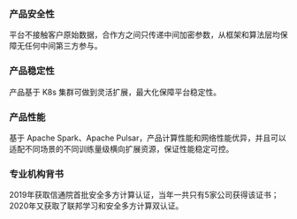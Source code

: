### 产品安全性
平台不接触客户原始数据，合作方之间只传递中间加密参数，从框架和算法层均保障无任何中间第三方参与。

### 产品稳定性
产品基于 K8s 集群可做到灵活扩展，最大化保障平台稳定性。

### 产品性能
基于 Apache Spark、Apache Pulsar，产品计算性能和网络性能优异，并且可以适配不同场景的不同训练量级横向扩展资源，保证性能稳定可控。

### 专业机构背书
2019年获取信通院首批安全多方计算认证，当年一共只有5家公司获得该证书；2020年又获取了联邦学习和安全多方计算双认证。

